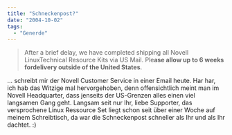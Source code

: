 ```yaml
---
title: "Schneckenpost?"
date: "2004-10-02"
tags:
  - "Generde"
---
```


> After a brief delay, we have completed shipping all Novell LinuxTechnical Resource Kits via US Mail. Ple**ase allow up to 6 weeks fordelivery outside of the United States**.

... schreibt mir der Novell Customer Service in einer Email heute. Har har, ich hab das Witzige mal hervorgehoben, denn offensichtlich meint man im Novell Headquarter, dass jenseits der US-Grenzen alles einen viel langsamen Gang geht. Langsam seit nur Ihr, liebe Supporter, das versprochene Linux Ressource Set liegt schon seit über einer Woche auf meinem Schreibtisch, da war die Schneckenpost schneller als Ihr und als Ihr dachtet. :)
